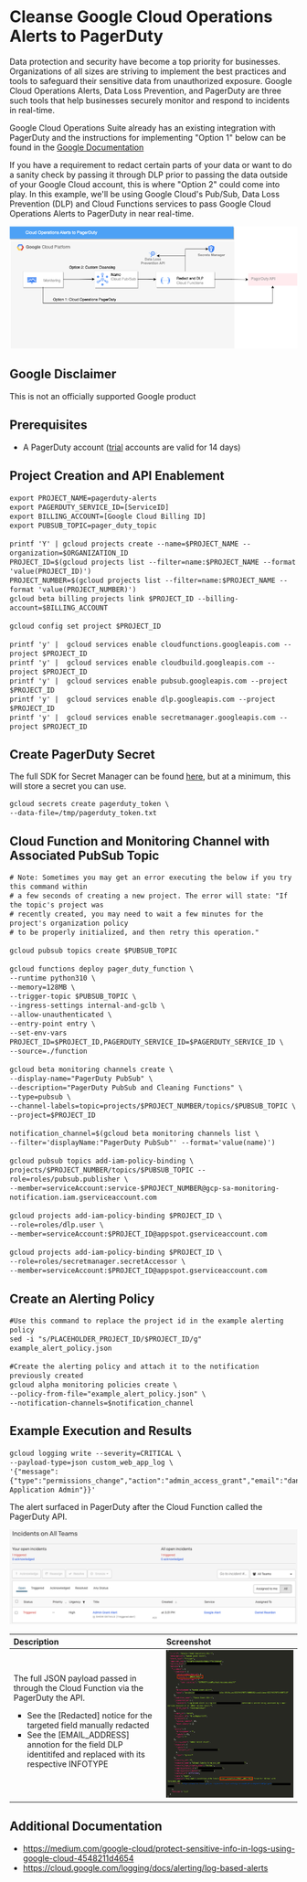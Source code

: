 # Cleanse Google Cloud Operations Alerts to PagerDuty
Data protection and security have become a top priority for businesses. Organizations of all sizes are striving to implement the best practices and tools to safeguard their sensitive data from unauthorized exposure. Google Cloud Operations Alerts, Data Loss Prevention, and PagerDuty are three such tools that help businesses securely monitor and respond to incidents in real-time. 

Google Cloud Operations Suite already has an existing integration with PagerDuty and the instructions for implementing "Option 1" below can be found in the [Google Documentation](https://cloud.google.com/monitoring/support/notification-options#pagerduty)

If you have a requirement to redact certain parts of your data or want to do a sanity check by passing it through DLP prior to passing the data outside of your Google Cloud account, this is where "Option 2" could come into play. In this example, we'll be using Google Cloud's Pub/Sub, Data Loss Prevention (DLP) and Cloud Functions services to pass Google Cloud Operations Alerts to PagerDuty in near real-time.

![Detailed Pager Duty Alert](images/cloud_ops_to_pagerduty.png)

## Google Disclaimer
This is not an officially supported Google product

## Prerequisites
* A PagerDuty account ([trial](https://www.pagerduty.com/sign-up/) accounts are valid for 14 days)

## Project Creation and API Enablement
```
export PROJECT_NAME=pagerduty-alerts
export PAGERDUTY_SERVICE_ID=[ServiceID]
export BILLING_ACCOUNT=[Google Cloud Billing ID]
export PUBSUB_TOPIC=pager_duty_topic

printf 'Y' | gcloud projects create --name=$PROJECT_NAME --organization=$ORGANIZATION_ID
PROJECT_ID=$(gcloud projects list --filter=name:$PROJECT_NAME --format 'value(PROJECT_ID)')
PROJECT_NUMBER=$(gcloud projects list --filter=name:$PROJECT_NAME --format 'value(PROJECT_NUMBER)')
gcloud beta billing projects link $PROJECT_ID --billing-account=$BILLING_ACCOUNT

gcloud config set project $PROJECT_ID

printf 'y' |  gcloud services enable cloudfunctions.googleapis.com --project $PROJECT_ID
printf 'y' |  gcloud services enable cloudbuild.googleapis.com --project $PROJECT_ID
printf 'y' |  gcloud services enable pubsub.googleapis.com --project $PROJECT_ID
printf 'y' |  gcloud services enable dlp.googleapis.com --project $PROJECT_ID
printf 'y' |  gcloud services enable secretmanager.googleapis.com --project $PROJECT_ID
```

## Create PagerDuty Secret
The full SDK for Secret Manager can be found [here](https://cloud.google.com/sdk/gcloud/reference/scheduler), but at a minimum, this will store a secret you can use.
```
gcloud secrets create pagerduty_token \
--data-file=/tmp/pagerduty_token.txt
```

## Cloud Function and Monitoring Channel with Associated PubSub Topic
```
# Note: Sometimes you may get an error executing the below if you try this command within 
# a few seconds of creating a new project. The error will state: "If the topic's project was 
# recently created, you may need to wait a few minutes for the project's organization policy 
# to be properly initialized, and then retry this operation."

gcloud pubsub topics create $PUBSUB_TOPIC

gcloud functions deploy pager_duty_function \
--runtime python310 \
--memory=128MB \
--trigger-topic $PUBSUB_TOPIC \
--ingress-settings internal-and-gclb \
--allow-unauthenticated \
--entry-point entry \
--set-env-vars PROJECT_ID=$PROJECT_ID,PAGERDUTY_SERVICE_ID=$PAGERDUTY_SERVICE_ID \
--source=./function

gcloud beta monitoring channels create \
--display-name="PagerDuty PubSub" \
--description="PagerDuty PubSub and Cleaning Functions" \
--type=pubsub \
--channel-labels=topic=projects/$PROJECT_NUMBER/topics/$PUBSUB_TOPIC \
--project=$PROJECT_ID

notification_channel=$(gcloud beta monitoring channels list \
--filter='displayName:"PagerDuty PubSub"' --format='value(name)')

gcloud pubsub topics add-iam-policy-binding \
projects/$PROJECT_NUMBER/topics/$PUBSUB_TOPIC --role=roles/pubsub.publisher \
--member=serviceAccount:service-$PROJECT_NUMBER@gcp-sa-monitoring-notification.iam.gserviceaccount.com
 
gcloud projects add-iam-policy-binding $PROJECT_ID \
--role=roles/dlp.user \
--member=serviceAccount:$PROJECT_ID@appspot.gserviceaccount.com

gcloud projects add-iam-policy-binding $PROJECT_ID \
--role=roles/secretmanager.secretAccessor \
--member=serviceAccount:$PROJECT_ID@appspot.gserviceaccount.com
```

## Create an Alerting Policy	
```
#Use this command to replace the project id in the example alerting policy
sed -i "s/PLACEHOLDER_PROJECT_ID/$PROJECT_ID/g" example_alert_policy.json 

#Create the alerting policy and attach it to the notification previously created
gcloud alpha monitoring policies create \
--policy-from-file="example_alert_policy.json" \
--notification-channels=$notification_channel
```

## Example Execution and Results
```
gcloud logging write --severity=CRITICAL \
--payload-type=json custom_web_app_log \
'{"message":{"type":"permissions_change","action":"admin_access_grant","email":"danreardon@gmail.com","role":"Web Application Admin"}}'
```
The alert surfaced in PagerDuty after the Cloud Function called the PagerDuty API.

![Detailed Pager Duty Alert](images/pagerduty_alert_summary.png)

| Description        | Screenshot          |
|:------------- |:-------------|
| The full JSON payload passed in through the Cloud Function via the PagerDuty the API.<ul type="square"><li>See the [Redacted] notice for the targeted field manually redacted</li><li>See the [EMAIL_ADDRESS] annotion for the field DLP identitifed and replaced with its respective INFOTYPE</li></ul>| ![Detailed Pager Duty Alert](images/pagerduty_alert_detail.png) | 

## Additional Documentation
* https://medium.com/google-cloud/protect-sensitive-info-in-logs-using-google-cloud-4548211d4654
* https://cloud.google.com/logging/docs/alerting/log-based-alerts
